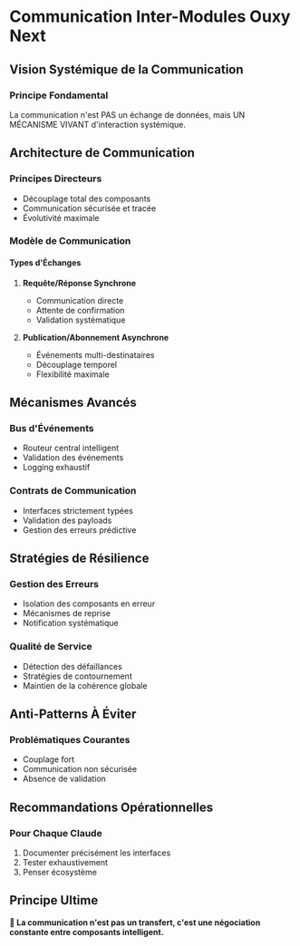 # Communication Inter-Modules Ouxy Next

## Vision Systémique de la Communication

### Principe Fondamental
La communication n'est PAS un échange de données, mais UN MÉCANISME VIVANT d'interaction systémique.

## Architecture de Communication

### Principes Directeurs
- Découplage total des composants
- Communication sécurisée et tracée
- Évolutivité maximale

### Modèle de Communication

#### Types d'Échanges
1. **Requête/Réponse Synchrone**
   - Communication directe
   - Attente de confirmation
   - Validation systématique

2. **Publication/Abonnement Asynchrone**
   - Événements multi-destinataires
   - Découplage temporel
   - Flexibilité maximale

## Mécanismes Avancés

### Bus d'Événements
- Routeur central intelligent
- Validation des événements
- Logging exhaustif

### Contrats de Communication
- Interfaces strictement typées
- Validation des payloads
- Gestion des erreurs prédictive

## Stratégies de Résilience

### Gestion des Erreurs
- Isolation des composants en erreur
- Mécanismes de reprise
- Notification systématique

### Qualité de Service
- Détection des défaillances
- Stratégies de contournement
- Maintien de la cohérence globale

## Anti-Patterns À Éviter

### Problématiques Courantes
- Couplage fort
- Communication non sécurisée
- Absence de validation

## Recommandations Opérationnelles

### Pour Chaque Claude
1. Documenter précisément les interfaces
2. Tester exhaustivement
3. Penser écosystème

## Principe Ultime

**🌟 La communication n'est pas un transfert, c'est une négociation constante entre composants intelligent.**